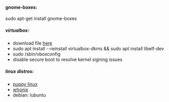 #### gnome-boxes:
sudo apt-get install gnome-boxes


##### virtualbox:
* download file [here](https://www.virtualbox.org/wiki/Downloads)
* sudo apt install --reinstall virtualbox-dkms && sudo apt install libelf-dev
* sudo /sbin/vboxconfig
* disable secure boot to resolve kernel signing issues



##### linux distros:
* [puppy linux](https://puppylinux.com/)
* [whonix](https://www.whonix.org/)
* debian: lubuntu
